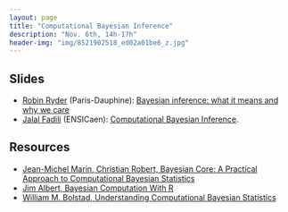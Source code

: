 ```yaml
---
layout: page
title: "Computational Bayesian Inference"
description: "Nov. 6th, 14h-17h"
header-img: "img/8521902518_ed02a01be6_z.jpg"
---
```


Slides
----

- [Robin Ryder](https://sites.google.com/site/robryd/) (Paris-Dauphine): [Bayesian inference: what it means and why we care](../slides/mc09-ryder.pdf)
- [Jalal Fadili](https://fadili.users.greyc.fr/) (ENSICaen):  [Computational Bayesian Inference](../slides/mc09-fadili.pdf).


Resources
----

- [Jean-Michel Marin,‎ Christian Robert, Bayesian Core: A Practical Approach to Computational Bayesian Statistics](https://www.amazon.com/Bayesian-Core-Practical-Computational-Statistics/dp/0387389792)
- [Jim Albert, Bayesian Computation With R](http://www-math.bgsu.edu/~albert/bcwr/)
- [William M. Bolstad, Understanding Computational Bayesian Statistics](https://www.amazon.com/gp/product/0470046090/ref=as_li_ss_tl?ie=UTF8&tag=chrprobboo-20&linkCode=as2&camp=217145&creative=399369&creativeASIN=0470046090)
